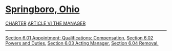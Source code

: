 [Springboro, Ohio](indexee20.html)
==================================

[CHARTER](1289a412.html) [ARTICLE VI THE MANAGER](13b7a412.html)

* * * * *

[Section 6.01 Appointment; Qualifications; Compensation.](13b9a412.html)
[Section 6.02 Powers and Duties.](13bda412.html) [Section 6.03 Acting
Manager.](13cca412.html) [Section 6.04 Removal.](13d0a412.html)

